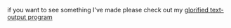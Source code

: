 if you want to see something I've made please check out my [glorified text-output program](https://github.com/Ioxom/IoxBot "IoxBot")
